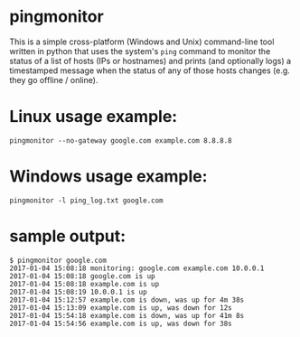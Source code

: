 # pingmonitor

This is a simple cross-platform (Windows and Unix) command-line tool written in python that uses the system's `ping` command to monitor the status of a list of hosts (IPs or hostnames) and prints (and optionally logs) a timestamped message when the status of any of those hosts changes (e.g. they go offline / online).


# Linux usage example:
`pingmonitor --no-gateway google.com example.com 8.8.8.8`


# Windows usage example:
`pingmonitor -l ping_log.txt google.com`


# sample output:

```
$ pingmonitor google.com
2017-01-04 15:08:18 monitoring: google.com example.com 10.0.0.1
2017-01-04 15:08:18 google.com is up
2017-01-04 15:08:18 example.com is up
2017-01-04 15:08:19 10.0.0.1 is up
2017-01-04 15:12:57 example.com is down, was up for 4m 38s
2017-01-04 15:13:09 example.com is up, was down for 12s
2017-01-04 15:54:18 example.com is down, was up for 41m 8s
2017-01-04 15:54:56 example.com is up, was down for 38s
```

